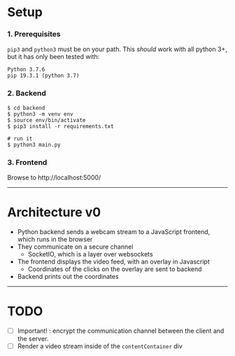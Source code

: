 # Setup

### 1. Prerequisites

`pip3` and `python3` must be on your path. This *should* work with all python 3+, but it has only been tested with:

```
Python 3.7.6
pip 19.3.1 (python 3.7)
```

### 2. Backend

```
$ cd backend
$ python3 -m venv env
$ source env/bin/activate
$ pip3 install -r requirements.txt

# run it
$ python3 main.py
```

### 3. Frontend

Browse to http://localhost:5000/

---

# Architecture v0

* Python backend sends a webcam stream to a JavaScript frontend, which runs in the browser
* They communicate on a secure channel
  * SocketIO, which is a layer over websockets
* The frontend displays the video feed, with an overlay in Javascript
  * Coordinates of the clicks on the overlay are sent to backend
* Backend prints out the coordinates

---

# TODO

* [ ] Important! : encrypt the communication channel between the client and the server.
* [ ] Render a video stream inside of the `contentContainer` div
